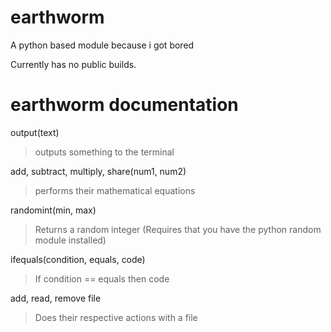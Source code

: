 # earthworm
A python based module because i got bored

Currently has no public builds.

# earthworm documentation

output(text)
> outputs something to the terminal

add, subtract, multiply, share(num1, num2)
> performs their mathematical equations

randomint(min, max)
> Returns a random integer (Requires that you have the python random module installed)

ifequals(condition, equals, code)
> If condition == equals then code

add, read, remove file
> Does their respective actions with a file
